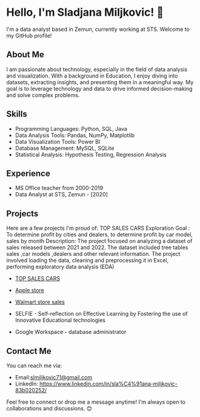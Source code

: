 # Hello, I'm Sladjana Miljkovic! 👋

I'm a data analyst based in Zemun, currently working at STS. Welcome to my GitHub profile!

## About Me

I am passionate about technology, especially in the field of data analysis and visualization. With a background in Education, I enjoy diving into datasets, extracting insights, and presenting them in a meaningful way. My goal is to leverage technology and data to drive informed decision-making and solve complex problems.

## Skills

- Programming Languages: Python, SQL, Java
- Data Analysis Tools: Pandas, NumPy, Matplotlib
- Data Visualization Tools:  Power BI
- Database Management: MySQL, SQLite
- Statistical Analysis: Hypothesis Testing, Regression Analysis

## Experience
- MS Office  teacher  from 2000-2019
- Data Analyst at STS, Zemun - [2020]

## Projects

Here are a few projects I'm proud of:
TOP SALES CARS Exploration
Goal : To  determine profit by cities and dealers, to determine profit by car model, sales by month
Description: The project focused on analyzing a dataset of sales released between 2021 and 2022. The dataset included tree tables sales ,car models ,dealers and other relevant information. The project involved loading the data, cleaning and preprocessing it in Excel, performing exploratory data analysis (EDA)

- [ TOP SALES CARS](https://github.com/slmiljkovic/Top-Cars-Sale)  
- [Apple store](https://github.com/slmiljkovic/Apple-Store)
- [Walmart store sales](https://github.com/slmiljkovic/Walmart-store-sales)
  
- SELFIE - Self-reflection on Effective Learning by Fostering the use of Innovative Educational technologies
  
- Google Workspace - database administrator
## Contact Me

You can reach me via:
- Email:slmiljkovic71@gmail.com
- LinkedIn: https://www.linkedin.com/in/sla%C4%91ana-miljkovic-83b020252/


Feel free to connect or drop me a message anytime! I'm always open to collaborations and discussions. 😊
